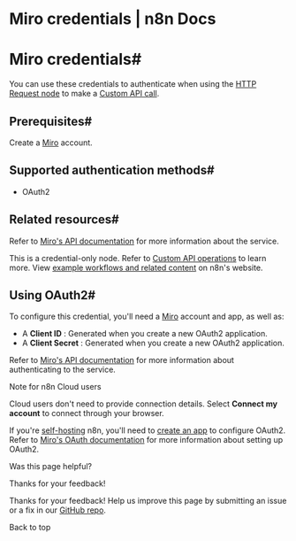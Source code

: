 # Miro credentials | n8n Docs

[ ](https://github.com/n8n-io/n8n-docs/edit/main/docs/integrations/builtin/credentials/miro.md "Edit this page")

# Miro credentials#

You can use these credentials to authenticate when using the [HTTP Request node](../../core-nodes/n8n-nodes-base.httprequest/) to make a [Custom API call](../../../custom-operations/).

## Prerequisites#

Create a [Miro](https://miro.com/) account.

## Supported authentication methods#

  * OAuth2

## Related resources#

Refer to [Miro's API documentation](https://developers.miro.com/reference/overview) for more information about the service.

This is a credential-only node. Refer to [Custom API operations](../../../custom-operations/) to learn more. View [example workflows and related content](https://n8n.io/integrations/miro/) on n8n's website.

## Using OAuth2#

To configure this credential, you'll need a [Miro](https://miro.com/login/) account and app, as well as:

  * A **Client ID** : Generated when you create a new OAuth2 application.
  * A **Client Secret** : Generated when you create a new OAuth2 application.

Refer to [Miro's API documentation](https://developers.miro.com/reference/overview) for more information about authenticating to the service.

Note for n8n Cloud users

Cloud users don't need to provide connection details. Select **Connect my account** to connect through your browser.

If you're [self-hosting](../../../../hosting/) n8n, you'll need to [create an app](https://developers.miro.com/docs/rest-api-build-your-first-hello-world-app) to configure OAuth2. Refer to [Miro's OAuth documentation](https://developers.miro.com/docs/getting-started-with-oauth) for more information about setting up OAuth2.

Was this page helpful? 

Thanks for your feedback! 

Thanks for your feedback! Help us improve this page by submitting an issue or a fix in our [GitHub repo](https://github.com/n8n-io/n8n-docs). 

Back to top